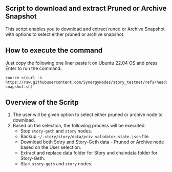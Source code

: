 ## Script to download and extract Pruned or Archive Snapshot
This script enables you to download and extract runed or Archive Snapshot with options to select either pruned or archive snapshot.

## How to execute the command
Just copy the following one liner paste it on Ubuntu 22.04 OS and press Enter to run the command:

```
source <(curl -s https://raw.githubusercontent.com/SynergyNodes/story_testnet/refs/heads/main/story-snapshot.sh)
```

## Overview of the Scritp

1. The user will be given option to select either pruned or archive node to download.
2. Based on the selection, the following process will be executed.
   * Stop ``story-geth`` and ``story`` nodes.
   * Backup ``~/.story/story/data/priv_validator_state.json`` file.
   * Download both Sotry and Story-Geth data - Pruned or Archive node based on the User selection.
   * Extract and replace data folder for Story and chaindata folder for Story-Geth.
   * Start ``story-geth`` and ``story`` nodes.
